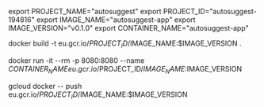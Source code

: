 export PROJECT_NAME="autosuggest"
export PROJECT_ID="autosuggest-194816"
export IMAGE_NAME="autosuggest-app"
export IMAGE_VERSION="v0.1.0"
export CONTAINER_NAME="autosuggest-app"

docker build -t eu.gcr.io/$PROJECT_ID/$IMAGE_NAME:$IMAGE_VERSION .

docker run -it --rm -p 8080:8080 --name $CONTAINER_NAME eu.gcr.io/$PROJECT_ID/$IMAGE_NAME:$IMAGE_VERSION

gcloud docker -- push eu.gcr.io/$PROJECT_ID/$IMAGE_NAME:$IMAGE_VERSION
